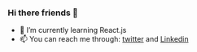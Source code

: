 ### Hi there friends 👋

<!--
**cisco2001/cisco2001** is a ✨ _special_ ✨ repository because its `README.md` (this file) appears on your GitHub profile.

Here are some ideas to get you started:

- 🔭 I’m currently working on ...
- 👯 I’m looking to collaborate on ...
- 🤔 I’m looking for help with ...
- 💬 Ask me about ...
- 😄 Pronouns: ...
- ⚡ Fun fact: ...
-->
- 🌱 I’m currently learning React.js
- 📫 You can reach me through: [twitter](https://twitter.com/mtwa_mgimwa) and [Linkedin](https://www.linkedin.com/in/mtwa-mgimwa-76b77320a/)


